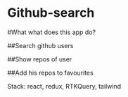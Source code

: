 # Github-search

#What what does this app do?

##Search github users

##Show repos of user

##Add his repos to favourites

Stack: react, redux, RTKQuery, tailwind
